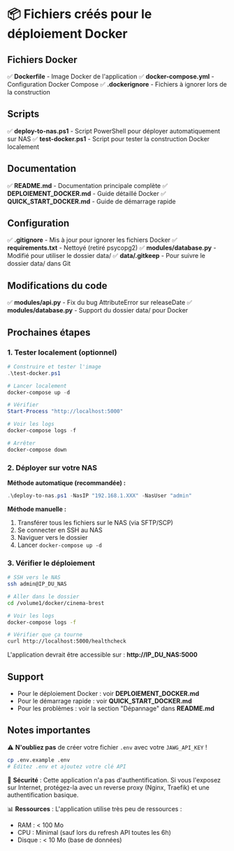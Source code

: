 # 📦 Fichiers créés pour le déploiement Docker

## Fichiers Docker

✅ **Dockerfile** - Image Docker de l'application
✅ **docker-compose.yml** - Configuration Docker Compose
✅ **.dockerignore** - Fichiers à ignorer lors de la construction

## Scripts

✅ **deploy-to-nas.ps1** - Script PowerShell pour déployer automatiquement sur NAS
✅ **test-docker.ps1** - Script pour tester la construction Docker localement

## Documentation

✅ **README.md** - Documentation principale complète
✅ **DEPLOIEMENT_DOCKER.md** - Guide détaillé Docker
✅ **QUICK_START_DOCKER.md** - Guide de démarrage rapide

## Configuration

✅ **.gitignore** - Mis à jour pour ignorer les fichiers Docker
✅ **requirements.txt** - Nettoyé (retiré psycopg2)
✅ **modules/database.py** - Modifié pour utiliser le dossier data/
✅ **data/.gitkeep** - Pour suivre le dossier data/ dans Git

## Modifications du code

✅ **modules/api.py** - Fix du bug AttributeError sur releaseDate
✅ **modules/database.py** - Support du dossier data/ pour Docker

## Prochaines étapes

### 1. Tester localement (optionnel)

```powershell
# Construire et tester l'image
.\test-docker.ps1

# Lancer localement
docker-compose up -d

# Vérifier
Start-Process "http://localhost:5000"

# Voir les logs
docker-compose logs -f

# Arrêter
docker-compose down
```

### 2. Déployer sur votre NAS

**Méthode automatique (recommandée) :**
```powershell
.\deploy-to-nas.ps1 -NasIP "192.168.1.XXX" -NasUser "admin"
```

**Méthode manuelle :**
1. Transférer tous les fichiers sur le NAS (via SFTP/SCP)
2. Se connecter en SSH au NAS
3. Naviguer vers le dossier
4. Lancer `docker-compose up -d`

### 3. Vérifier le déploiement

```bash
# SSH vers le NAS
ssh admin@IP_DU_NAS

# Aller dans le dossier
cd /volume1/docker/cinema-brest

# Voir les logs
docker-compose logs -f

# Vérifier que ça tourne
curl http://localhost:5000/healthcheck
```

L'application devrait être accessible sur : **http://IP_DU_NAS:5000**

## Support

- Pour le déploiement Docker : voir **DEPLOIEMENT_DOCKER.md**
- Pour le démarrage rapide : voir **QUICK_START_DOCKER.md**
- Pour les problèmes : voir la section "Dépannage" dans **README.md**

## Notes importantes

⚠️ **N'oubliez pas** de créer votre fichier `.env` avec votre `JAWG_API_KEY` !

```bash
cp .env.example .env
# Éditez .env et ajoutez votre clé API
```

🔐 **Sécurité** : Cette application n'a pas d'authentification. Si vous l'exposez sur Internet, protégez-la avec un reverse proxy (Nginx, Traefik) et une authentification basique.

📊 **Ressources** : L'application utilise très peu de ressources :
- RAM : < 100 Mo
- CPU : Minimal (sauf lors du refresh API toutes les 6h)
- Disque : < 10 Mo (base de données)
